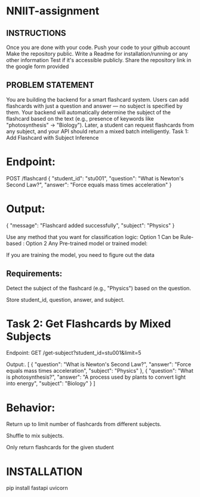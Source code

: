 # NNIIT-assignment
## INSTRUCTIONS
Once you are done with your code. Push your code to your github account
Make the repository public. Write a Readme for installation/running or any other information
Test if it's accessible publicly.
Share the repository link in the google form provided

## PROBLEM STATEMENT
You are building the backend for a smart flashcard system. Users can add flashcards with just a question and answer — no subject is specified by them. Your backend will automatically determine the subject of the flashcard based on the text (e.g., presence of keywords like "photosynthesis" → "Biology").
Later, a student can request flashcards from any subject, and your API should return a mixed batch intelligently.
Task 1: Add Flashcard with Subject Inference

# Endpoint:
POST /flashcard
{
  "student_id": "stu001",
  "question": "What is Newton's Second Law?",
  "answer": "Force equals mass times acceleration"
}

# Output:
{
  "message": "Flashcard added successfully",
  "subject": "Physics"
}

Use any method that you want for classification logic:
Option 1 Can be Rule-based :
Option 2 Any Pre-trained model or trained model:

If you are training the model, you need to figure out the data


## Requirements:
Detect the subject of the flashcard (e.g., "Physics") based on the question.


Store student_id, question, answer, and subject.

# Task 2: Get Flashcards by Mixed Subjects
Endpoint:
GET /get-subject?student_id=stu001&limit=5

Output:.
[
  {
	"question": "What is Newton's Second Law?",
	"answer": "Force equals mass times acceleration",
	"subject": "Physics"
  },
  {
	"question": "What is photosynthesis?",
	"answer": "A process used by plants to convert light into energy",
	"subject": "Biology"
  }
]

# Behavior:
Return up to limit number of flashcards from different subjects.


Shuffle to mix subjects.


Only return flashcards for the given student

# INSTALLATION

pip install fastapi uvicorn
